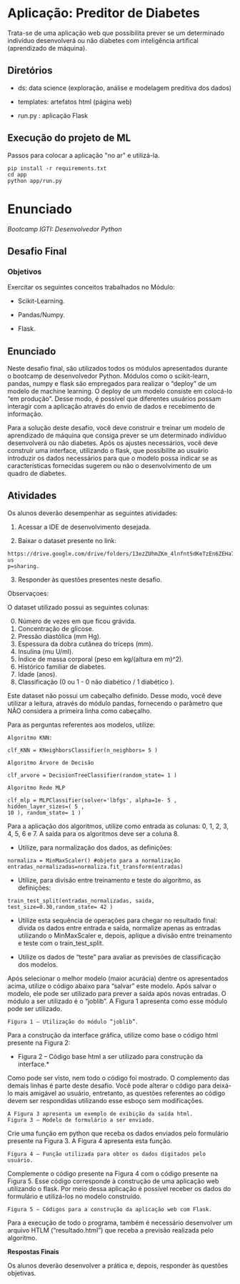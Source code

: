 # Aplicação: **Preditor de Diabetes**

Trata-se de uma aplicação web que possibilita prever se um determinado indivíduo desenvolverá ou não diabetes com inteligência artifical (aprendizado de máquina).

## Diretórios

* ds: data science (exploração, análise e modelagem preditiva dos dados)

* templates: artefatos html (página web)

* run.py : aplicação Flask

## Execução do projeto de ML

Passos para colocar a aplicação "no ar" e utilizá-la.

```
pip install -r requirements.txt
cd app
python app/run.py
```

# **Enunciado**

*Bootcamp IGTI: Desenvolvedor Python*

## Desafio Final

### **Objetivos**

Exercitar os seguintes conceitos trabalhados no Módulo:

* Scikit-Learning.

* Pandas/Numpy.

* Flask.

## Enunciado

Neste desafio final, são utilizados todos os módulos apresentados durante o bootcamp de desenvolvedor Python. Módulos como o scikit-learn, pandas, numpy e flask são empregados para realizar o “deploy” de um modelo de machine learning. O deploy de um modelo consiste em colocá-lo “em produção”. Desse modo, é possível que diferentes usuários possam interagir com a aplicação através do envio de dados e recebimento de
informação.

Para a solução deste desafio, você deve construir e treinar um modelo de aprendizado de máquina que consiga prever se um determinado indivíduo desenvolverá ou não diabetes.
Após os ajustes necessários, você deve construir uma interface, utilizando o flask, que possibilite ao usuário introduzir os dados necessários para que o modelo possa indicar se as características fornecidas sugerem ou não o desenvolvimento de um quadro de diabetes.

## Atividades

Os alunos deverão desempenhar as seguintes atividades:


1. Acessar a IDE de desenvolvimento desejada.

2. Baixar o dataset presente no link:

```
https://drive.google.com/drive/folders/13ezZUhmZKm_4lnfnt5dKeTzEn6ZEHa7I?us
p=sharing.
```

3. Responder às questões presentes neste desafio.

Observaçoes:

O dataset utilizado possui as seguintes colunas:

0. Número de vezes em que ficou grávida.
1. Concentração de glicose.
2. Pressão diastólica (mm Hg).
3. Espessura da dobra cutânea do tríceps (mm).
4. Insulina (mu U/ml).
5. Índice de massa corporal (peso em kg/(altura em m)^2).
6. Histórico familiar de diabetes.
7. Idade (anos).
8. Classificação (0 ou 1 - 0 não diabético / 1 diabético ).

Este dataset não possui um cabeçalho definido. Desse modo, você deve utilizar a
leitura, através do módulo pandas, fornecendo o parâmetro que NÃO considera a primeira
linha como cabeçalho.


Para as perguntas referentes aos modelos, utilize:

```
Algoritmo KNN:

clf_KNN = KNeighborsClassifier(n_neighbors= 5 )

Algoritmo Árvore de Decisão

clf_arvore = DecisionTreeClassifier(random_state= 1 )

Algoritmo Rede MLP

clf_mlp = MLPClassifier(solver='lbfgs', alpha=1e- 5 , hidden_layer_sizes=( 5 ,
10 ), random_state= 1 )
```

Para a aplicação dos algoritmos, utilize como entrada as colunas: 0, 1, 2, 3, 4, 5, 6 e 7. A saída para os algoritmos deve ser a coluna 8.


* Utilize, para normalização dos dados, as definições:

```
normaliza = MinMaxScaler() #objeto para a normalização
entradas_normalizadas=normaliza.fit_transform(entradas)
```

* Utilize, para divisão entre treinamento e teste do algoritmo, as definições:

```
train_test_split(entradas_normalizadas, saida,
test_size=0.30,random_state= 42 )
```

* Utilize esta sequência de operações para chegar no resultado final: divida os dados
entre entrada e saída, normalize apenas as entradas utilizando o MinMaxScaler e,
depois, aplique a divisão entre treinamento e teste com o train_test_split.

* Utilize os dados de “teste” para avaliar as previsões de classificação dos modelos.

Após selecionar o melhor modelo (maior acurácia) dentre os apresentados acima, utilize o código abaixo para “salvar” este modelo. Após salvar o modelo, ele pode ser utilizado para prever a saída após novas entradas. O módulo a ser utilizado é o “joblib”. A Figura 1 apresenta como esse módulo pode ser utilizado.

```
Figura 1 – Utilização do módulo “joblib”.
```

Para a construção da interface gráfica, utilize como base o código html presente na Figura 2:

* Figura 2 – Código base html a ser utilizado para construção da interface.*

Como pode ser visto, nem todo o código foi mostrado. O complemento das demais linhas é parte deste desafio. Você pode alterar o código para deixá-lo mais amigável ao usuário, entretanto, as questões referentes ao código devem ser respondidas utilizando esse esboço sem modificações.

```
A Figura 3 apresenta um exemplo de exibição da saída html.
Figura 3 – Modelo de formulário a ser enviado.
```

Crie uma função em python que receba os dados enviados pelo formulário presente na Figura 3. A Figura 4 apresenta esta função.

```
Figura 4 – Função utilizada para obter os dados digitados pelo usuário.
```

Complemente o código presente na Figura 4 com o código presente na Figura 5.
Esse código corresponde à construção de uma aplicação web utilizando o flask. Por meio dessa aplicação é possível receber os dados do formulário e utilizá-los no modelo construído.

```
Figura 5 – Códigos para a construção da aplicação web com Flask.
```

Para a execução de todo o programa, também é necessário desenvolver um
arquivo HTLM (“resultado.html”) que receba a previsão realizada pelo algoritmo.

**Respostas Finais**

Os alunos deverão desenvolver a prática e, depois, responder às questões objetivas.
